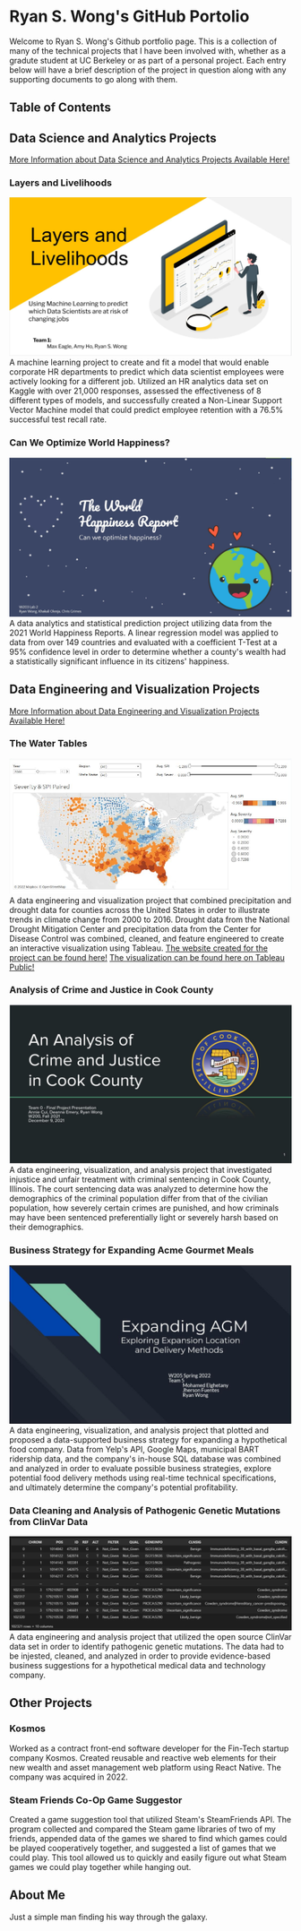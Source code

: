 # Ryan S. Wong's GitHub Portolio

Welcome to Ryan S. Wong's Github portfolio page. This is a collection of many of the technical projects that I have been involved with, whether as a gradute student at UC Berkeley or as part of a personal project. Each entry below will have a brief description of the project in question along with any supporting documents to go along with them.

## Table of Contents

## Data Science and Analytics Projects
[More Information about Data Science and Analytics Projects Available Here!](https://colstar.github.io/data-science-and-analytics-projects)

### Layers and Livelihoods
![Layers and Livelihoods Presentation Picture](/images/layers-and-livelihoods-presentation.JPG)
A machine learning project to create and fit a model that would enable corporate HR departments to predict which data scientist employees were actively looking for a different job. Utilized an HR analytics data set on Kaggle with over 21,000 responses, assessed the effectiveness of 8 different types of models, and successfully created a Non-Linear Support Vector Machine model that could predict employee retention with a 76.5% successful test recall rate.

### Can We Optimize World Happiness?
![Can We Optimize World Happiness Presentation Picture](/images/can-we-optimize-happiness-presentation.JPG)
A data analytics and statistical prediction project utilizing data from the 2021 World Happiness Reports. A linear regression model was applied to data from over 149 countries and evaluated with a coefficient T-Test at a 95% confidence level in order to determine whether a county's wealth had a statistically significant influence in its citizens' happiness.

## Data Engineering and Visualization Projects
[More Information about Data Engineering and Visualization Projects Available Here!](https://colstar.github.io/data-engineering-and-visualization-projects)

### The Water Tables
![Precipitation and Drought Severity Visualization Picture](/images/precipitation-and-drought-severity-pic.JPG)
A data engineering and visualization project that combined precipitation and drought data for counties across the United States in order to illustrate trends in climate change from 2000 to 2016. Drought data from the National Drought Mitigation Center and precipitation data from the Center for Disease Control was combined, cleaned, and feature engineered to create an interactive visualization using Tableau.
[The website created for the project can be found here!](https://groups.ischool.berkeley.edu/the_water_tables/#)
[The visualization can be found here on Tableau Public!](https://public.tableau.com/app/profile/ryan7300/viz/TableauBook1_v3/Dashboard5?)

### Analysis of Crime and Justice in Cook County
![Crime and Justice Presentation Picture](/images/crime_and_justice_pic.JPG)
A data engineering, visualization, and analysis project that investigated injustice and unfair treatment with criminal sentencing in Cook County, Illinois. The court sentencing data was analyzed to determine how the demographics of the criminal population differ from that of the civilian population, how severely certain crimes are punished, and how criminals may have been sentenced preferentially light or severely harsh based on their demographics.

### Business Strategy for Expanding Acme Gourmet Meals
![Crime and Justice Presentation Picture](/images/expanding-agm-presentation.JPG)
A data engineering, visualization, and analysis project that plotted and proposed a data-supported business strategy for expanding a hypothetical food company. Data from Yelp's API, Google Maps, municipal BART ridership data, and the company's in-house SQL database was combined and analyzed in order to evaluate possible business strategies, explore potential food delivery methods using real-time technical specifications, and ultimately determine the company's potential profitability.

### Data Cleaning and Analysis of Pathogenic Genetic Mutations from ClinVar Data
![Picture of ClinVar Data](/images/pathogenic-clinvar-picture.JPG)
A data engineering and analysis project that utilized the open source ClinVar data set in order to identify pathogenic genetic mutations. The data had to be injested, cleaned, and analyzed in order to provide evidence-based business suggestions for a hypothetical medical data and technology company.

## Other Projects

### Kosmos 
Worked as a contract front-end software developer for the Fin-Tech startup company Kosmos. Created reusable and reactive web elements for their new wealth and asset management web platform using React Native. The company was acquired in 2022.

### Steam Friends Co-Op Game Suggestor
Created a game suggestion tool that utilized Steam's SteamFriends API. The program collected and compared the Steam game libraries of two of my friends, appended data of the games we shared to find which games could be played cooperatively together, and suggested a list of games that we could play. This tool allowed us to quickly and easily figure out what Steam games we could play together while hanging out.

## About Me
Just a simple man finding his way through the galaxy.